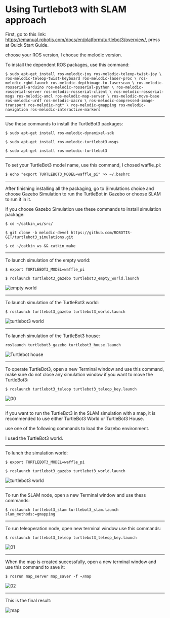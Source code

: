 # Using Turtlebot3 with SLAM approach

First, go to this link: https://emanual.robotis.com/docs/en/platform/turtlebot3/overview/, press at Quick Start Guide.

choose your ROS version, I choose the melodic version.

To install the dependent ROS packages, use this command:

`$ sudo apt-get install ros-melodic-joy ros-melodic-teleop-twist-joy \
  ros-melodic-teleop-twist-keyboard ros-melodic-laser-proc \
  ros-melodic-rgbd-launch ros-melodic-depthimage-to-laserscan \
  ros-melodic-rosserial-arduino ros-melodic-rosserial-python \
  ros-melodic-rosserial-server ros-melodic-rosserial-client \
  ros-melodic-rosserial-msgs ros-melodic-amcl ros-melodic-map-server \
  ros-melodic-move-base ros-melodic-urdf ros-melodic-xacro \
  ros-melodic-compressed-image-transport ros-melodic-rqt* \
  ros-melodic-gmapping ros-melodic-navigation ros-melodic-interactive-markers`
  
_______________________________________________________________
  
 Use these commands to install the TurtleBot3 packages:
  
`$ sudo apt-get install ros-melodic-dynamixel-sdk`

`$ sudo apt-get install ros-melodic-turtlebot3-msgs`

`$ sudo apt-get install ros-melodic-turtlebot3`

_______________________________________________________________

To set your TurtleBot3 model name, use this command, I chosed waffle_pi:

`$ echo "export TURTLEBOT3_MODEL=waffle_pi" >> ~/.bashrc`

_______________________________________________________________

After finishing installing all the packaging, go to Simulations choice and choose Gazebo Simulation to run the TurtleBot in Gazebo or choose SLAM to run it in it.

If you choose Gazebo Simulation use these commands to install simulation package:

`$ cd ~/catkin_ws/src/`

`$ git clone -b melodic-devel https://github.com/ROBOTIS-GIT/turtlebot3_simulations.git`

`$ cd ~/catkin_ws && catkin_make`

_______________________________________________________________

To launch simulation of the empty world:

`$ export TURTLEBOT3_MODEL=waffle_pi`

`$ roslaunch turtlebot3_gazebo turtlebot3_empty_world.launch`

![empty world](https://user-images.githubusercontent.com/71232960/125146377-2e82c780-e12e-11eb-9f9d-3a0104ec8b75.png)

_______________________________________________________________

To launch simulation of the TurtleBot3 world:

`$ roslaunch turtlebot3_gazebo turtlebot3_world.launch`

![turtlebot3 world](https://user-images.githubusercontent.com/71232960/125146454-8c171400-e12e-11eb-912b-527656dceff2.png)

_______________________________________________________________


To launch simulation of the TurtleBot3 house:

`roslaunch turtlebot3_gazebo turtlebot3_house.launch`

![Turtlebot house](https://user-images.githubusercontent.com/71232960/125146523-dd270800-e12e-11eb-8b6f-d9af5beba931.png)

_______________________________________________________________

To operate TurtleBot3, open a new Terminal window and use this command, make sure do not close any simulation window if you want to move the TurtleBot3:

`$ roslaunch turtlebot3_teleop turtlebot3_teleop_key.launch`

![00](https://user-images.githubusercontent.com/71232960/125148669-b4a60a80-e13c-11eb-92b0-47d9d2ddecbb.png)

_______________________________________________________________

if you want to run the TurtleBot3 in the SLAM simulation with a map, it is recommended to use either TurtleBot3 World or TurtleBot3 House.

use one of the following commands to load the Gazebo environment.

I used the TurtleBot3 world.
_______________________________________________________________

To lunch the simulation world:

`$ export TURTLEBOT3_MODEL=waffle_pi`

`$ roslaunch turtlebot3_gazebo turtlebot3_world.launch`

![turtlebot3 world](https://user-images.githubusercontent.com/71232960/125146962-63dce480-e131-11eb-93b9-a852d6525f62.png)

_______________________________________________________________

To run the SLAM node, open a new Terminal window and use thess commands:

`$ roslaunch turtlebot3_slam turtlebot3_slam.launch slam_methods:=gmapping`

_______________________________________________________________

To run teleoperation node, open new terminal window use this commands:

`$ roslaunch turtlebot3_teleop turtlebot3_teleop_key.launch`

![01](https://user-images.githubusercontent.com/71232960/125147185-6e4bae00-e132-11eb-9bf5-c64a5fca2c9b.png)

_______________________________________________________________

When the map is created successfully, open a new terminal window and use this command to save it:

`$ rosrun map_server map_saver -f ~/map`

![02](https://user-images.githubusercontent.com/71232960/125147433-ed8db180-e133-11eb-8c9f-67601b13c588.png)

_______________________________________________________________

This is the final result:

![map](https://user-images.githubusercontent.com/71232960/125147434-eebede80-e133-11eb-9b1d-7eee6740a81a.png)

